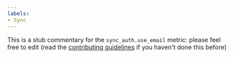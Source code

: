 ```yaml
---
labels:
- Sync
---
```

This is a stub commentary for the `sync_auth.use_email` metric: please feel free to edit (read the
[contributing guidelines](https://github.com/mozilla/glean-annotations/blob/main/CONTRIBUTING.md)
if you haven't done this before)
